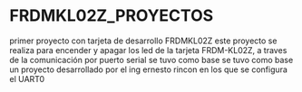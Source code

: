 # FRDMKL02Z_PROYECTOS
primer proyecto con tarjeta de desarrollo FRDMKL02Z
este proyecto  se realiza para  encender y apagar los led de la tarjeta FRDM-KL02Z, a traves de la comunicación por puerto serial
se tuvo como base  se tuvo como base  un  proyecto desarrollado por el ing ernesto rincon  en los que se configura el  UART0
